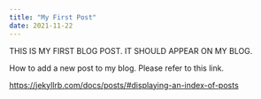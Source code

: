```yaml
---
title: "My First Post"
date: 2021-11-22
---
```

THIS IS MY FIRST BLOG POST.
IT SHOULD APPEAR ON MY BLOG.

How to add a new post to my blog. Please refer to this link.

https://jekyllrb.com/docs/posts/#displaying-an-index-of-posts
